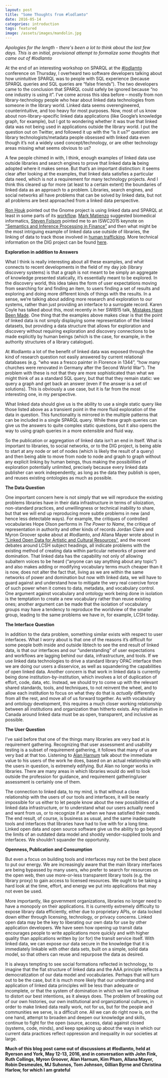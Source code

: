```yaml
---
layout: post
title: "Some Thoughts from #lodlamto"
date: 2016-05-14
categories: introduction
tags: featured
image: /assets/images/mandolin.jpg
---
```


*Apologies for the length - there's been a lot to think about the last
few days. This is an initial, provisional attempt to formalize some
thoughts that came out of #lodlamto*

At the end of an interesting workshop on SPARQL at the
[#lodlamto](http://www.library.yorku.ca/lodlamto/) conference on Thursday, I
overheard two software developers talking about how unintuitive SPARQL
was to people with SQL experience (because SPARQL queries and SQL
queries are “false friends”). The two developers came to the conclusion
that SPARQL could safely be ignored because “no one industry is using
it”. I’ve come across this idea before – mostly from non
library-technology people who hear about linked data technologies from
someone in the library world. Linked data seems overengineered, counterintuitive,
and too heavy for most purposes. Now, most of us know about
non-library-specific linked data applications (like Google’s knowledge
graph, for example), but I got to wondering whether it was true that
linked data was not being used in applications outside the library
world. I put the question out on Twitter, and followed it up with the
“is it us?” question: are library technologists/metadata people obsessed
with linked data even though it’s not a widely used concept/technology,
or are other technology areas missing what seems obvious to us?

A few people chimed in with, I think, enough examples of linked data use
outside libraries and search engines to prove that linked data **is** being
adopted where it makes sense. But that’s an important distinction: it
seems clear after looking at the examples, that linked data satisfies a
particular data need, which is not a requirement for many technology
projects. And I think this cleared up for more (at least to a certain
extent) the boundaries of linked data as an approach to a problem.
Libraries, search engines, and social networks all have problems that
can be solved by linked data, but not all problems are best approached
from a linked data perspective. 

[Ron Houk](https://twitter.com/foafron) pointed out the Gnome project is using linked data
and SPARQL at least in some parts of its
[workflow](https://wiki.gnome.org/Projects/Tracker/Documentation/Examples/SPARQL/InSupport). 
[Mark Matienzo](https://twitter.com/anarchivist) suggested biomedical
informatics, [Steven Folsom](@sf433) pointed me to an ISWC2015 keynote
on [“Semantics and Inference Processing in Finance”](http://iswc2015.semanticweb.org/keynote-michael-atkin) 
and then what might be the most intriguing example of linked data use outside of
libraries, the linking of data to track those involved in [human
trafficking](https://news.usc.edu/81360/internet-search-tool-takes-on-human-traffickers/).
More technical information on the DIG project can be found [here](https://usc-isi-i2.github.io/papers/szekely15-iswc.pdf).

**Exploration in addition to Answers**

What I think is really interesting about all these examples, and what
connects to recent developments in the field of my day job (library
discovery systems) is that a graph is not meant to be simply an
aggregate of knowledge presented statically, it’s essentially meant to
be explored. In the discovery world, this idea takes the form of user
expectations moving from searching for and finding an item, to users
finding a set of results and exploring and doing more different kinds of
things with the results. In a sense, we’re talking about adding more
research and exploration to our systems, rather than just providing an
interface to a surrogate record. Karen Coyle has talked about this, most
recently in her SWIB15 talk, [Mistakes Have Been Made](https://www.youtube.com/watch?v=d0CMuxZsAIY). One thing that the
examples above makes clear is that the point of linked data is not
simply displaying some representation of the linked datasets, but
providing a data structure that allows for exploration and discovery
without requiring exploration and discovery connections to be made
explicitly by human beings (which is the case, for example, in the
authority structures of a library catalogue). 

At #lodlamto a lot of the benefit of linked data was exposed through the
kind of research question not easily answered by current relational
databases (e.g. “who was a fresco painter in Florence in 1344”, “how
many churches were renovated in Germany after the Second World War”).
The problem with these is not that they are more sophisticated than what
we might think of as a standard SQL query, but that that they remain
static: we query a graph and get back an answer (even if the answer is a
set of solutions). This is obviously a use case, but it is far from the
most interesting one, in my perspective. 

What linked data should give us is the ability to use a single static
query like those listed above as a transient point in the more fluid
exploration of the data in question. This functionality is mirrored in
the multiple patterns that can be included in a single SPARQL query.
While these graph queries can give us the answers to quite complex
static questions, but it also opens the way to using graph queries in a
more extensible and fluid way. 

So the publication or aggregation of linked data isn’t an end in itself.
What is important to libraries, to social networks, or to the DIG
project, is being able to start at any node or set of nodes (which is
likely the result of a query) and then being able to move from node to
node and graph to graph without any explicit linking by human beings,
thus making the possibilities of exploration potentially unlimited,
precisely because every linked data publisher can work independently, as
long as the data they publish is open, and reuses existing ontologies as
much as possible. 

**The Data Question**

One important concern here is not simply that we will reproduce the
existing problems libraries have in their data infrastructure in terms
of siloization, non-standard practices, and unwillingness or technical
inability to share, but that we will end up reproducing more subtle
problems in new (and hence less detectable ways). For example, the
critiques of controlled vocabularies Hope Olson performs in *The Power to
Name*, the critique of representation in authority and other kinds of
records Jordan Claire and Myron Groover spoke about at #lodlamto, and
Allana Mayer wrote about in ["Linked Open Data for Artistic and Cultural
Resources”](http://www.journals.uchicago.edu/doi/pdfplus/10.1086/680561), and the
recent debates around LCSH subject headings, all indicate problems with
the existing method of creating data within particular networks of power
and domination. That linked data has the capability not only of allowing
subaltern voices to be heard (“anyone can say anything about any topic”)
and also makes adding or modifying vocabulary terms much cheaper than it
is now, does not alter the fact that, living as we are within the same
networks of power and domination but now with linked data, we will have
to guard against and understand how to mitigate the very real coercive
force of such power when it comes to data, metadata, and vocabulary
control. One argument against vocabulary and ontology work being done in
isolation is the temptation to create a new vocabulary rather than reuse
existing ones; another argument can be made that the isolation of
vocabulary groups may have a tendency to reproduce the worldview of the
smaller group, leading to the same problems we have in, for example,
LCSH today. 

**The Interface Question**

In addition to the data problem, something similar exists with respect
to user interfaces. What I worry about is that one of the reasons it’s
difficult for some people both inside and outside libtech to see the end
result of linked data, is that our interfaces and our “understanding” of
user expectations and workflows are lagging behind our data,
infrastructure, and tools. If we use linked data technologies to drive a
standard library OPAC interface then we are doing our users a
disservice, as well as squandering the capabilities of open linked data.
Another concern is that work in linked data is currently being done
institution-by-institution, which involves a lot of duplication of
effort, code, data, etc. Instead, we should try to come up with the
relevant shared standards, tools, and techniques, to not reinvent the
wheel, and to allow each institution to focus on what they do that is
*actually* differently from all the rest, and move all of us forward
together. As with vocabulary and ontology development, this requires a
much closer working relationship between all institutions and
organization than hitherto exists. Any initiative in Canada around
linked data must be as open, transparent, and inclusive as possible.

**The User Question**

I’ve said before that one of the things many libraries are very bad at
is requirement gathering. Recognizing that user assessment and usability
testing is a subset of requirement gathering, it follows that many of us
are very bad at that too. Listening to [Alan
Harnum](https://twitter.com/waharnum) talk
about the immediate value to his users of the work he does, based on an
actual relationship with the users in question, is extremely edifying.
But Alan no longer works in libraries. There are many areas in which
libraries would do well to look outside the profession for guidance, and
requirement gathering/user assessment is certainly one of them. 
  
The connection to linked data, to my mind, is that without a close
relationship with the users of our tools and interfaces, it will be
nearly impossible for us either to let people know about the new
possibilities of a linked data infrastructure, or to understand what our
users actually need and want from us, or to recognize if an when we have
satisfied their needs. The end result, of course, is business as usual,
and the same inadequate tools and interfaces that libraries have had to
live with for a long time. Linked open data and open source software
give us the ability to go beyond the limits of an outdated data model
and shoddy vendor-supplied tools and interfaces. We shouldn’t squander
the opportunity. 


**Openness, Publication and Consumption**

But even a focus on building tools and interfaces may not be the best
place to put our energy. We are increasingly aware that the main library
interfaces are being bypassed by many users, who prefer to search for
resources on the open web, then use more-or-less transparent library
tools (e.g. the library proxy) to gain access to licensed resources. We
ought to be taking a hard look at the time, effort, and energy we put
into applications that may not even be used. 

More importantly, like government organizations, libraries no longer
need to have a monopoly on their applications. It is currently extremely
difficulty to expose library data efficiently, either due to proprietary
APIs, or data locked down either through licensing, technology, or
privacy concerns. Linked open data may be the key to liberating our own
data for use by other application developers. We have seen how opening
up transit data encourages people to write applications more quickly and
with higher quality than applications written by (or for) the transit
service itself. With linked data, we can expose our data secure in the
knowledge that it is immediately linkable with other data sets, built on
a simple, solid data model, so that others can reuse and repurpose the
data as desired. 

It is always tempting to see social formations reflected in technology,
to imagine that the flat structure of linked data and the AAA principle
reflects a democratization of our data model and vocabularies. Perhaps
that will turn out to be the case, but it is much more likely that our
understanding and application of linked data principles will be less
than adequate or incomplete, or that the system of domination in which
we live will continue to distort our best intentions, as it always does.
The problem of breaking out of our own histories, our own institutional
and organizational cultures, in order to make linked data really work,
not for us, but for the people and communities we serve, is a difficult
one. All we can do right now is, on the one hand, attempt to broaden and
deepen our knowledge and skills, continue to fight for the open (source,
access, data) against closed (systems, code, minds), and keep speaking
up about the ways in which our current data practices reflect oppression
and inequality in our societies at large. 

**Much of this blog post came out of discussions at #lodlamto, held at
Ryerson and York, May 12-13, 2016, and in conversation with John Fink,
Ruth Collings, Myron Groover, Alan Harnum, Kim Pham, Allana Mayer, Robin
Desmeules, MJ Suhonos, Tom Johnson, Gillian Byrne and Christina Harlow, for which I am grateful**
